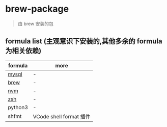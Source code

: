 # brew-package

> 由 brew 安装的包

## formula list (主观意识下安装的,其他多余的 formula 为相关依赖)

| formula             | more                    |
| ------------------- | ----------------------- |
| [mysql](./mysql.md) | -                       |
| [brew](./brew.md)   | -                       |
| [nvm](./nvm.md)     | -                       |
| [zsh](./zsh.md)     | -                       |
| python3             | -                       |
| shfmt               | VCode shell format 插件 |
